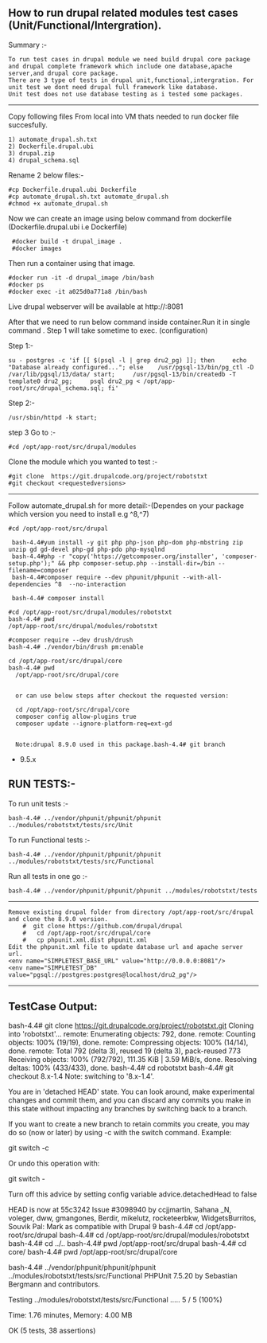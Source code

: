 
How to run drupal related modules test cases (Unit/Functional/Intergration).
-------------

Summary :-
    
    To run test cases in drupal module we need build drupal core package and drupal complete framework which include one database,apache server,and drupal core package.
    There are 3 type of tests in drupal unit,functional,intergration. For unit test we dont need drupal full framework like database.
    Unit test does not use database testing as i tested some packages.
 
*************************

Copy following files From local into VM thats needed to run docker file succesfully.

    1) automate_drupal.sh.txt
    2) Dockerfile.drupal.ubi
    3) drupal.zip
    4) drupal_schema.sql

Rename 2 below files:-

    #cp Dockerfile.drupal.ubi Dockerfile
    #cp automate_drupal.sh.txt automate_drupal.sh
    #chmod +x automate_drupal.sh
     

Now we can create an image  using below command from dockerfile (Dockerfile.drupal.ubi i.e Dockerfile)
  
     #docker build -t drupal_image .
     #docker images
 
 
Then run a container using that image.

    #docker run -it -d drupal_image /bin/bash
    #docker ps
    #docker exec -it a025d0a771a8 /bin/bash

Live drupal webserver will be available at http://<ip>:8081

After that we need to run below command inside container.Run it in single command . 
Step 1 will take sometime to exec. (configuration)

Step 1:- 

    su - postgres -c 'if [[ $(psql -l | grep dru2_pg) ]]; then     echo "Database already configured..."; else    /usr/pgsql-13/bin/pg_ctl -D /var/lib/pgsql/13/data/ start;     /usr/pgsql-13/bin/createdb -T template0 dru2_pg;     psql dru2_pg < /opt/app-root/src/drupal_schema.sql; fi'

Step 2:-

    /usr/sbin/httpd -k start;


step 3 Go to :-

    #cd /opt/app-root/src/drupal/modules

Clone the module which you wanted to test :-

    #git clone  https://git.drupalcode.org/project/robotstxt
    #git checkout <requestedversions>   
----  
Follow automate_drupal.sh for more detail:-(Dependes on your package which version you need to install e.g ^8,^7)
  
    #cd /opt/app-root/src/drupal
    
     bash-4.4#yum install -y git php php-json php-dom php-mbstring zip unzip gd gd-devel php-gd php-pdo php-mysqlnd
     bash-4.4#php -r "copy('https://getcomposer.org/installer', 'composer-setup.php');" && php composer-setup.php --install-dir=/bin --filename=composer
     bash-4.4#composer require --dev phpunit/phpunit --with-all-dependencies ^8  --no-interaction

     bash-4.4# composer install
    
    #cd /opt/app-root/src/drupal/modules/robotstxt
    bash-4.4# pwd
    /opt/app-root/src/drupal/modules/robotstxt

    #composer require --dev drush/drush
    bash-4.4# ./vendor/bin/drush pm:enable   

    cd /opt/app-root/src/drupal/core
    bash-4.4# pwd
      /opt/app-root/src/drupal/core
	  
	  
	  or can use below steps after checkout the requested version:
	  
	  cd /opt/app-root/src/drupal/core
	  composer config allow-plugins true
	  composer update --ignore-platform-req=ext-gd
	  
	  
      Note:drupal 8.9.0 used in this package.bash-4.4# git branch
* 9.5.x
 
RUN TESTS:- 
----------

To run unit tests :-      

    bash-4.4# ../vendor/phpunit/phpunit/phpunit ../modules/robotstxt/tests/src/Unit
    
To run Functional tests :-      

    bash-4.4# ../vendor/phpunit/phpunit/phpunit ../modules/robotstxt/tests/src/Functional
   
Run all tests in one go :-
    
    bash-4.4# ../vendor/phpunit/phpunit/phpunit ../modules/robotstxt/tests
    


---------------------------------------------------------------------------
      
    Remove existing drupal folder from directory /opt/app-root/src/drupal and clone the 8.9.0 version.
        #  git clone https://github.com/drupal/drupal  
        #   cd /opt/app-root/src/drupal/core
        #   cp phpunit.xml.dist phpunit.xml
    Edit the phpunit.xml file to update database url and apache server url.
    <env name="SIMPLETEST_BASE_URL" value="http://0.0.0.0:8081"/>
    <env name="SIMPLETEST_DB" value="pgsql://postgres:postgres@localhost/dru2_pg"/>
    
-------


TestCase Output:
--------------------------
bash-4.4# git clone https://git.drupalcode.org/project/robotstxt.git
Cloning into 'robotstxt'...
remote: Enumerating objects: 792, done.
remote: Counting objects: 100% (19/19), done.
remote: Compressing objects: 100% (14/14), done.
remote: Total 792 (delta 3), reused 19 (delta 3), pack-reused 773
Receiving objects: 100% (792/792), 111.35 KiB | 3.59 MiB/s, done.
Resolving deltas: 100% (433/433), done.
bash-4.4# cd robotstxt
bash-4.4# git checkout 8.x-1.4
Note: switching to '8.x-1.4'.

You are in 'detached HEAD' state. You can look around, make experimental
changes and commit them, and you can discard any commits you make in this
state without impacting any branches by switching back to a branch.

If you want to create a new branch to retain commits you create, you may
do so (now or later) by using -c with the switch command. Example:

  git switch -c <new-branch-name>

Or undo this operation with:

  git switch -

Turn off this advice by setting config variable advice.detachedHead to false

HEAD is now at 55c3242 Issue #3098940 by ccjjmartin, Sahana _N, voleger, dww, gmangones, Berdir, mikelutz, rocketeerbkw, WidgetsBurritos, Souvik Pal: Mark as compatible with Drupal 9
bash-4.4# cd /opt/app-root/src/drupal
bash-4.4# cd /opt/app-root/src/drupal/modules/robotstxt
bash-4.4# cd ../..
bash-4.4# pwd
/opt/app-root/src/drupal
bash-4.4# cd core/
bash-4.4# pwd
/opt/app-root/src/drupal/core

bash-4.4#  ../vendor/phpunit/phpunit/phpunit ../modules/robotstxt/tests/src/Functional
PHPUnit 7.5.20 by Sebastian Bergmann and contributors.

Testing ../modules/robotstxt/tests/src/Functional
.....                                                               5 / 5 (100%)

Time: 1.76 minutes, Memory: 4.00 MB

OK (5 tests, 38 assertions)